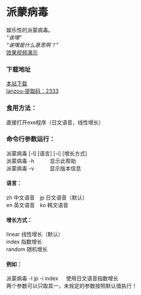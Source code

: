 # 派蒙病毒
娱乐性的派蒙病毒。<br>
*“诶嘿”*<br>
*“诶嘿是什么意思啊？”*<br>
[效果视频演示](https://www.bilibili.com/video/BV1yv411s7ot)<br>
### 下载地址
[本站下载](https://gitee.com/swsk33/PaimonVirus/releases)<br>
[lanzou-提取码：2333](https://swsk33.lanzoui.com/b0br7gm6f)<br>
### 食用方法：
直接打开exe程序（日文语音，线性增长）<br>
### 命令行参数运行：
派蒙病毒 [-l] [语言] [-i] [增长方式]<br>
派蒙病毒 -h&emsp;&emsp;&emsp;显示此帮助<br>
派蒙病毒 -v&emsp;&emsp;&emsp;显示版本信息<br>
#### 语言：
zh 中文语音&ensp;&ensp;jp 日文语音（默认）<br>
en 英文语音&ensp;&ensp;ko 韩文语音<br>
#### 增长方式：
linear 线性增长（默认）<br>
index 指数增长<br>
random 随机增长<br>
#### 例如：
派蒙病毒 -l jp -i index&ensp;&ensp;&ensp;使用日文语音指数增长<br>
两个参数可以只取其一，未规定的参数按照默认值执行！<br>